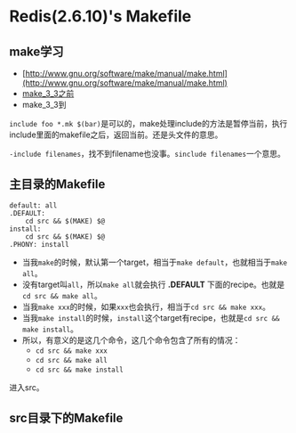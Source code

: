 # Redis(2.6.10)'s Makefile

## make学习

  * [http://www.gnu.org/software/make/manual/make.html](http://www.gnu.org/software/make/manual/make.html)
  * [make_3_3之前](make_3_3之前.html)
  * make_3_3到 

`include foo *.mk
$(bar)`是可以的，make处理include的方法是暂停当前，执行include里面的makefile之后，返回当前。还是头文件的意思。

`-include filenames`，找不到filename也没事。`sinclude filenames`一个意思。

## 主目录的Makefile

    
    
    default: all
    .DEFAULT:
        cd src && $(MAKE) $@
    install:
        cd src && $(MAKE) $@
    .PHONY: install
    

  * 当我`make`的时候，默认第一个target，相当于`make default`，也就相当于`make all`。 
  * 没有target叫`all`，所以`make all`就会执行 **.DEFAULT** 下面的recipe。也就是`cd src && make all`。 
  * 当我`make xxx`的时候，如果`xxx`也会执行，相当于`cd src && make xxx`。 
  * 当我`make install`的时候，`install`这个target有recipe，也就是`cd src && make install`。 
  * 所以，有意义的是这几个命令，这几个命令包含了所有的情况： 
    * `cd src && make xxx`
    * `cd src && make all`
    * `cd src && make install`

进入src。

## src目录下的Makefile

